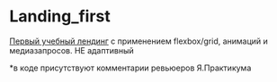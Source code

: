 # Landing_first


[Первый учебный лендинг](https://bortsg.github.io/Landing_first.github.io/) с применением flexbox/grid, анимаций и медиазапросов. 
НЕ адаптивный

*в коде присутствуют комментарии ревьюеров Я.Практикума
